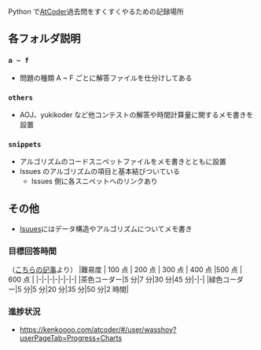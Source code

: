 Python で[AtCoder](https://atcoder.jp/)過去問をすくすくやるための記録場所

## 各フォルダ説明

### `a ~ f`

- 問題の種類 A ~ F ごとに解答ファイルを仕分けしてある

### `others`

- AOJ、yukikoder など他コンテストの解答や時間計算量に関するメモ書きを設置

### `snippets`

- アルゴリズムのコードスニペットファイルをメモ書きとともに設置
- Issues のアルゴリズムの項目と基本結びついている
  - Issues 側に各スニペットへのリンクあり

## その他

- [Isuues](https://github.com/wasshoy/atcoder/issues)にはデータ構造やアルゴリズムについてメモ書き

### 目標回答時間

（[こちらの記事](https://qiita.com/e869120/items/eb50fdaece12be418faa#2-1-%E6%B0%B4%E8%89%B2%E3%82%B3%E3%83%BC%E3%83%80%E3%83%BC%E3%81%A7%E8%A6%81%E6%B1%82%E3%81%95%E3%82%8C%E3%82%8B-4-%E3%81%A4%E3%81%AE%E3%81%93%E3%81%A8)より）
|難易度 | 100 点 | 200 点 | 300 点 | 400 点 |500 点 | 600 点 |
|-|-|-|-|-|-|-|
|茶色コーダー|5 分|7 分|30 分|45 分|-|-|
|緑色コーダー|5 分|5 分|20 分|35 分|50 分|2 時間|

### 進捗状況

- https://kenkoooo.com/atcoder/#/user/wasshoy?userPageTab=Progress+Charts
